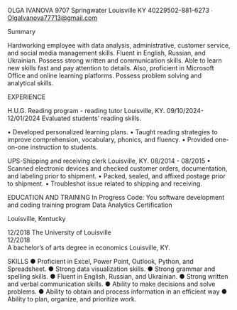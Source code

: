 OLGA IVANOVA
 9707 Springwater Louisville KY 40229502-881-6273 ∙  OlgaIvanova77713@gmail.com

Summary

  Hardworking employee with data analysis, administrative, customer service, and social media management skills. Fluent in English, Russian, and Ukrainian. Possess strong written and communication skills. Able to learn new skills fast and pay attention to details. Also, proficient in Microsoft Office and online learning platforms. Possess problem solving and analytical skills. 

EXPERIENCE

H.U.G. Reading program - reading tutor
Louisville, KY.
09/10/2024-12/01/2024
Evaluated students’ reading skills.

•	Developed personalized learning plans.
•	Taught reading strategies to improve comprehension, vocabulary, phonics, and fluency.
•	Provided one-on-one instruction to students.

UPS-Shipping and receiving clerk
Louisville, KY.
08/2014 - 08/2015
•	Scanned electronic devices and checked customer orders, documentation, and labeling prior to shipment.
•	Packed, sealed, and affixed postage prior to shipment.
•	Troubleshot issue related to shipping and receiving.
		


EDUCATION AND TRAINING 
In Progress
Code: You software development and coding training program
Data Analytics Certification




Louisville, Kentucky

12/2018
The University of Louisville   
12/2018                                                 
A bachelor’s of arts degree in economics
Louisville, KY.


SKILLS
●	Proficient in Excel, Power Point, Outlook, Python, and Spreadsheet.
●	Strong data visualization skills.
●	Strong grammar and spelling skills.
●	Fluent in English, Russian, and Ukrainian.
●	Strong written and verbal communication skills.
●	Ability to make decisions and solve problems.
●	Ability to obtain and process information in an efficient way
●	Ability to plan, organize, and prioritize work.




